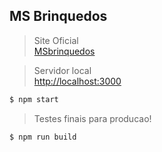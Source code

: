 ## MS Brinquedos
> Site Oficial <br/> [MSbrinquedos](https://msbrinquedos.com.br) 

> Servidor local <br/> [http://localhost:3000](http://localhost:3000) 

``` bash
$ npm start
```
> Testes finais para producao!

```bash
$ npm run build
```
